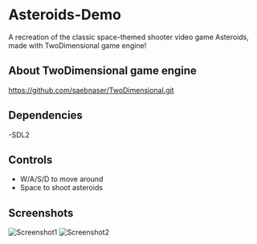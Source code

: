 # Asteroids-Demo
A recreation of the classic space-themed shooter video game Asteroids, made with TwoDimensional game engine!

## About TwoDimensional game engine
https://github.com/saebnaser/TwoDimensional.git

## Dependencies
-SDL2

## Controls
- W/A/S/D to move around
- Space to shoot asteroids

## Screenshots
![Screenshot1](https://user-images.githubusercontent.com/56490771/163649478-6795d281-15d0-44b1-b7b2-988690a334d0.PNG)
![Screenshot2](https://user-images.githubusercontent.com/56490771/163649483-62a1e6cf-e77f-44c8-a0c1-44c9e41850e2.PNG)
